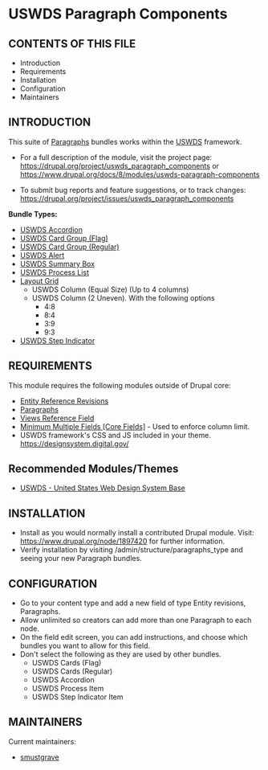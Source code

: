 # USWDS Paragraph Components

CONTENTS OF THIS FILE
---------------------

* Introduction
* Requirements
* Installation
* Configuration
* Maintainers


INTRODUCTION
------------

This suite of [Paragraphs](https://www.drupal.org/project/paragraphs) bundles
works within the [USWDS](https://designsystem.digital.gov/) framework.

* For a full description of the module, visit the project page:
  https://drupal.org/project/uswds_paragraph_components
  or
  https://www.drupal.org/docs/8/modules/uswds-paragraph-components

* To submit bug reports and feature suggestions, or to track changes:
  https://drupal.org/project/issues/uswds_paragraph_components

**Bundle Types:**

* [USWDS Accordion](https://designsystem.digital.gov/components/accordion/)
* [USWDS Card Group (Flag)](https://designsystem.digital.gov/components/card/)
* [USWDS Card Group (Regular)](https://designsystem.digital.gov/components/card/)
* [USWDS Alert](https://designsystem.digital.gov/components/alert/)
* [USWDS Summary Box](https://designsystem.digital.gov/components/summary-box/)
* [USWDS Process List](https://designsystem.digital.gov/components/process-list/)
* [Layout Grid](https://designsystem.digital.gov/utilities/layout-grid/)
  * USWDS Column (Equal Size) (Up to 4 columns)
  * USWDS Column (2 Uneven).  With the following options
    * 4:8
    * 8:4
    * 3:9
    * 9:3
* [USWDS Step Indicator](https://designsystem.digital.gov/components/step-indicator/)

REQUIREMENTS
------------

This module requires the following modules outside of Drupal core:

* [Entity Reference Revisions](https://www.drupal.org/project/entity_reference_revisions)
* [Paragraphs](https://www.drupal.org/project/paragraphs)
* [Views Reference Field](https://www.drupal.org/project/viewsreference)
* [Minimum Multiple Fields [Core Fields]](https://www.drupal.org/project/mmf_core_fields) - Used to enforce column limit.
* USWDS framework's CSS and JS included in your theme. https://designsystem.digital.gov/

Recommended Modules/Themes
------------

* [USWDS - United States Web Design System Base](https://www.drupal.org/project/uswds_base)

INSTALLATION
------------

* Install as you would normally install a contributed Drupal module. Visit:
  https://www.drupal.org/node/1897420 for further information.
* Verify installation by visiting /admin/structure/paragraphs_type and seeing
  your new Paragraph bundles.


CONFIGURATION
-------------

* Go to your content type and add a new field of type Entity revisions,
  Paragraphs.
* Allow unlimited so creators can add more than one Paragraph to each node.
* On the field edit screen, you can add instructions, and choose which
  bundles you want to allow for this field.
* Don't select the following as they are used by
  other bundles.
  * USWDS Cards (Flag)
  * USWDS Cards (Regular)
  * USWDS Accordion
  * USWDS Process Item
  * USWDS Step Indicator Item

MAINTAINERS
-----------

Current maintainers:
* [smustgrave](https://www.drupal.org/u/smustgrave)
